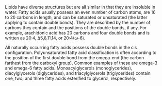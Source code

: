 Lipids have diverse structures but are all similar in that they are insoluble in water. Fatty acids usually possess an even number of carbon atoms, are 16 to 20 carbons in length, and can be saturated or unsaturated (the latter applying to contain double bonds). They are described by the number of carbons they contain and the positions of the double bonds, if any. For example, arachidonic acid has 20 carbons and four double bonds and is written as 20:4, Δ5,8,11,14, or 20:4(ω-6).

All naturally occurring fatty acids possess double bonds in the cis configuration. Polyunsaturated fatty acid classification is often according to the position of the first double bond from the omega-end (the carbon farthest from the carboxyl group). Common examples of these are omega-3 and omega-6 fatty acids. Monoacylglycerols (monoglycerides), diacylglycerols (diglycerides), and triacylglycerols (triglycerides) contain one, two, and three fatty acids esterified to glycerol, respectively.